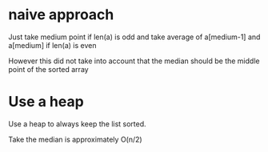 naive approach
==============

Just take medium point if len(a) is odd and take average of a[medium-1] and a[medium] if len(a) is even

However this did not take into account that the median should be the middle point of the sorted array

Use a heap
==========

Use a heap to always keep the list sorted. 

Take the median is approximately O(n/2)
